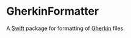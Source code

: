 # GherkinFormatter
A [Swift][1] package for formatting of [Gherkin][2] files. 

[1]: http://swift.org/                                         "Swift"
[2]: https://github.com/cucumber/cucumber/wiki/Gherkin         "Gherkin"
